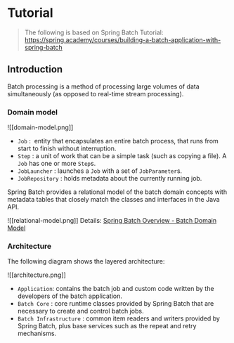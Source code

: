 # Tutorial

> The following is based on Spring Batch Tutorial: https://spring.academy/courses/building-a-batch-application-with-spring-batch


## Introduction

Batch processing is a method of processing large volumes of data simultaneously (as opposed to real-time stream processing).

### Domain model

![[domain-model.png]]

- `Job` :  entity that encapsulates an entire batch process, that runs from start to finish without interruption.
- `Step` : a unit of work that can be a simple task (such as copying a file). A `Job` has one or more `Step`s.
- `JobLauncher` :  launches a `Job` with a set of `JobParameter`s.
- `JobRepository` :  holds metadata about the currently running job.

Spring Batch provides a relational model of the batch domain concepts with metadata tables that closely match the classes and interfaces in the Java API.

![[relational-model.png]]
Details: [Spring Batch Overview - Batch Domain Model](https://spring.academy/courses/building-a-batch-application-with-spring-batch/lessons/overview#batch-domain-model)

### Architecture

The following diagram shows the layered architecture:

![[architecture.png]]

- `Application`: contains the batch job and custom code written by the developers of the batch application.
- `Batch Core` : core runtime classes provided by Spring Batch that are necessary to create and control batch jobs.
- `Batch Infrastructure` : common item readers and writers provided by Spring Batch, plus base services such as the repeat and retry mechanisms.

